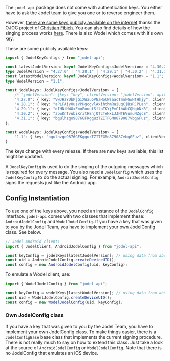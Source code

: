 The `jodel-api` package does not come with authentication keys. You either have to ask the Jodel team to give you one or to reverse engineer them.

However, [there are some keys publicly available on the internet](https://bitbucket.org/cfib90/ojoc/src/HEAD/OJOC/Config.py?at=public&fileviewer=file-view-default) thanks the OJOC project of [Christian Fibich](https://bitbucket.org/cfib90). You can also find details of how the singing process works [here](https://bitbucket.org/cfib90/ojoc/issues/14/keep-up-with-hmac-key-changes). There is also Wodel which comes with it's own key.

These are some publicly available keys:
```TypeScript
import { JodelKeyConfigs } from "jodel-api";

const latestJodelVersion: keyof JodelKeyConfigs<JodelVersion> = "4.30.2";
type JodelVersion = "4.27.0" | "4.28.1" | "4.29.1" | "4.30.2" | "4.31.1";
const latestWodelVersion: keyof JodelKeyConfigs<WodelVersion> = "1.1";
type WodelVersion = "1.1";

const jodelKeys: JodelKeyConfigs<JodelVersion> = {
	/* "jodelVersion": {key: "key", clientVersion: "jodelVersion", apiVersion: "0.2"} */
	"4.27.0": { key: "VwJHzYUbPjGiXWauoVNaHoCWsaacTmnkGwNtHhjy", clientVersion: "4.27.0", apiVersion: "0.2" },
	"4.28.1": { key: "aPLFAjyUusVPHgcgvlAxihthmRaiuqCjBsRCPLan", clientVersion: "4.28.1", apiVersion: "0.2" },
	"4.29.1": { key: "dIHNtHWOxFmoFouufSflpTKYjPmCIhWUCQHgbNzR", clientVersion: "4.29.1", apiVersion: "0.2" },
	"4.30.2": { key: "zpwKnTvubiKritHEnjOTcTeHxLJJNTEVumuNZqcE", clientVersion: "4.30.2", apiVersion: "0.2" },
	"4.31.1": { key: "bgulhzgo9876GFKgguzTZITFGMn879087vbgGFuz", clientVersion: "4.31.1", apiVersion: "0.2" },
};

const wodelKeys: JodelKeyConfigs<WodelVersion> = {
	"1.1": { key: "bgulhzgo9876GFKgguzTZITFGMn879087vbgGFuz", clientVersion: "1.1", apiVersion: "0.2" }
}
```
The keys change with every release. If there are new keys available, this list might be updated.

A `JodelKeyConfig` is used to do the singing of the outgoing messages which is required for every message. You also need a `JodelConfig` which uses the `JodelKeyConfig` to do the actual signing. For example, `AndroidJodelConfig` signs the requests just like the Android app.

## Config Instantiation
To use one of the keys above, you need an instance of the `JodelConfig` interface. `jodel-api` comes with two classes that implement these: `AndroidJodelConfig` and `WodelJodelConfig`. If you have a key that was given to you by the Jodel Team, you have to implement your own JodelConfig class. See below.
```TypeScript
// Jodel Android client:
import { JodelClient, AndroidJodelConfig } from "jodel-api";

const keyConfig = jodelKeys[latestJodelVersion]; // using data from above
const uid = AndroidJodelConfig.createDeviceUID();
const config = new AndroidJodelConfig(uid, keyConfig);
```

To emulate a Wodel client, use:
```TypeScript
import { WodelJodelConfig } from "jodel-api";

const keyConfig = wodelKeys[latestWodelVersion]; // using data from above
const uid = WodelJodelConfig.createDeviceUID();
const config = new WodelJodelConfig(uid, keyConfig);
```

### Own JodelConfig class
If you have a key that was given to you by the Jodel Team, you have to implement your own JodelConfig class. To make things easier, there is a `JodelConfigBase` base class that implements the current signing procedure. There is not really much to say on how to extend this class. Just take a look at the source of `AndroidJodelConfig` or `WodelJodelConfig`. Note that there is no JodelConfig that emulates an iOS device.
